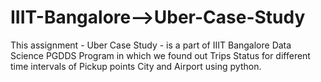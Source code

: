 # IIIT-Bangalore-->Uber-Case-Study
This assignment - Uber Case Study - is a part of IIIT Bangalore Data Science PGDDS Program in which we found out Trips Status for different time intervals of Pickup points City and Airport using python. 
